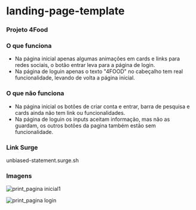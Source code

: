 # landing-page-template


### Projeto 4Food

### O que funciona
- Na página inicial apenas algumas animações em cards e links para redes sociais, o botão entrar leva para a página de login.
- Na página de loguin apenas o texto "4FOOD" no cabeçalho tem real funcionalidade, levando de volta a página inicial.

### O que não funciona
- Na página inicial os botões de criar conta e entrar, barra de pesquisa e cards ainda não tem link ou funcionalidades.
- Na página de loguin os inputs aceitam informação, mas não as guardam, os outros botões da pagina também estão sem funcionalidade.

### Link Surge 
unbiased-statement.surge.sh

### Imagens

![print_pagina inicial1](https://user-images.githubusercontent.com/99031516/159094070-be15f684-2a56-4faf-b810-47034c63631f.jpg)

![print_pagina login](https://user-images.githubusercontent.com/99031516/159143926-049220be-4cae-4e1b-96ad-3501d3e05273.jpg)
